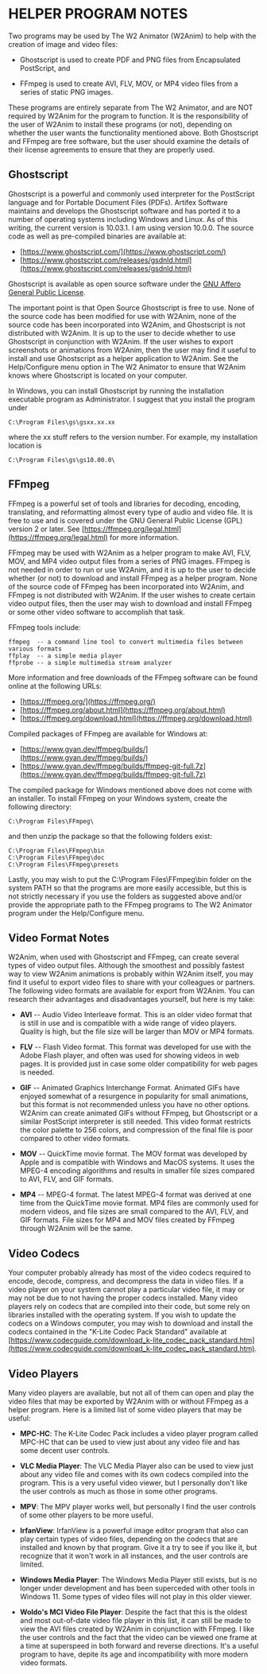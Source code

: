 # HELPER PROGRAM NOTES

Two programs may be used by The W2 Animator (W2Anim) to help with the
creation of image and video files:

- Ghostscript is used to create PDF and PNG files from Encapsulated
  PostScript, and

- FFmpeg is used to create AVI, FLV, MOV, or MP4 video files from a
  series of static PNG images.

These programs are entirely separate from The W2 Animator, and are NOT
required by W2Anim for the program to function.  It is the responsibility
of the user of W2Anim to install these programs (or not), depending on
whether the user wants the functionality mentioned above.  Both Ghostscript
and FFmpeg are free software, but the user should examine the details of
their license agreements to ensure that they are properly used.


## Ghostscript

Ghostscript is a powerful and commonly used interpreter for the PostScript
language and for Portable Document Files (PDFs). Artifex Software maintains
and develops the Ghostscript software and has ported it to a number of
operating systems including Windows and Linux.  As of this writing, the
current version is 10.03.1.  I am using version 10.0.0.  The source code
as well as pre-compiled binaries are available at:

- [https://www.ghostscript.com/](https://www.ghostscript.com/)
- [https://www.ghostscript.com/releases/gsdnld.html](https://www.ghostscript.com/releases/gsdnld.html)

Ghostscript is available as open source software under the [GNU Affero
General Public License](https://www.gnu.org/licenses/agpl-3.0.html).

The important point is that Open Source Ghostscript is free to use.
None of the source code has been modified for use with W2Anim, none of
the source code has been incorporated into W2Anim, and Ghostscript is
not distributed with W2Anim.  It is up to the user to decide whether to
use Ghostscript in conjunction with W2Anim.  If the user wishes to export
screenshots or animations from W2Anim, then the user may find it useful
to install and use Ghostscript as a helper application to W2Anim.  See the
Help/Configure menu option in The W2 Animator to ensure that W2Anim knows
where Ghostscript is located on your computer.

In Windows, you can install Ghostscript by running the installation
executable program as Administrator.  I suggest that you install the
program under
```
C:\Program Files\gs\gsxx.xx.xx
```
where the xx stuff refers to the version number.  For example, my
installation location is
```
C:\Program Files\gs\gs10.00.0\
```


## FFmpeg

FFmpeg is a powerful set of tools and libraries for decoding,
encoding, translating, and reformatting almost every type of
audio and video file.  It is free to use and is covered under
the GNU General Public License (GPL) version 2 or later.  See
[https://ffmpeg.org/legal.html](https://ffmpeg.org/legal.html) for more
information.

FFmpeg may be used with W2Anim as a helper program to make AVI, FLV, MOV,
and MP4 video output files from a series of PNG images.  FFmpeg is not
needed in order to run or use W2Anim, and it is up to the user to decide
whether (or not) to download and install FFmpeg as a helper program.
None of the source code of FFmpeg has been incorporated into W2Anim,
and FFmpeg is not distributed with W2Anim.  If the user wishes to create
certain video output files, then the user may wish to download and install
FFmpeg or some other video software to accomplish that task.

FFmpeg tools include:
```
ffmpeg  -- a command line tool to convert multimedia files between various formats
ffplay  -- a simple media player
ffprobe -- a simple multimedia stream analyzer
```

More information and free downloads of the FFmpeg software can be found
online at the following URLs:

- [https://ffmpeg.org/](https://ffmpeg.org/)
- [https://ffmpeg.org/about.html](https://ffmpeg.org/about.html)
- [https://ffmpeg.org/download.html](https://ffmpeg.org/download.html)

Compiled packages of FFmpeg are available for Windows at:

- [https://www.gyan.dev/ffmpeg/builds/](https://www.gyan.dev/ffmpeg/builds/)
- [https://www.gyan.dev/ffmpeg/builds/ffmpeg-git-full.7z](https://www.gyan.dev/ffmpeg/builds/ffmpeg-git-full.7z)

The compiled package for Windows mentioned above does not come with
an installer.  To install FFmpeg on your Windows system, create the
following directory:
```
C:\Program Files\FFmpeg\
```
and then unzip the package so that the following folders exist:
```
C:\Program Files\FFmpeg\bin
C:\Program Files\FFmpeg\doc
C:\Program Files\FFmpeg\presets
```

Lastly, you may wish to put the C:\Program Files\FFmpeg\bin folder on the
system PATH so that the programs are more easily accessible, but this is
not strictly necessary if you use the folders as suggested above and/or
provide the appropriate path to the FFmpeg programs to The W2 Animator
program under the Help/Configure menu.


## Video Format Notes

W2Anim, when used with Ghostscript and FFmpeg, can create several types
of video output files.  Although the smoothest and possibly fastest way
to view W2Anim animations is probably within W2Anim itself, you may find
it useful to export video files to share with your colleagues or partners.
The following video formats are available for export from W2Anim.  You can
research their advantages and disadvantages yourself, but here is my take:

- **AVI** -- Audio Video Interleave format.  This is an older video format
  that is still in use and is compatible with a wide range of video players.
  Quality is high, but the file size will be larger than MOV or MP4 formats.

- **FLV** -- Flash Video format. This format was developed for use with the
  Adobe Flash player, and often was used for showing videos in web pages. It
  is provided just in case some older compatibility for web pages is needed.

- **GIF** -- Animated Graphics Interchange Format. Animated GIFs have enjoyed
  somewhat of a resurgence in popularity for small animations, but this
  format is not recommended unless you have no other options.  W2Anim can
  create animated GIFs without FFmpeg, but Ghostscript or a similar
  PostScript interpreter is still needed. This video format restricts the
  color palette to 256 colors, and compression of the final file is poor
  compared to other video formats.

- **MOV** -- QuickTime movie format. The MOV format was developed by
  Apple and is compatible with Windows and MacOS systems. It uses the MPEG-4
  encoding algorithms and results in smaller file sizes compared to AVI,
  FLV, and GIF formats.

- **MP4** -- MPEG-4 format. The latest MPEG-4 format was derived at one
  time from the QuickTime movie format. MP4 files are commonly used for
  modern videos, and file sizes are small compared to the AVI, FLV, and
  GIF formats.  File sizes for MP4 and MOV files created by FFmpeg through
  W2Anim will be the same.


## Video Codecs

Your computer probably already has most of the video codecs required
to encode, decode, compress, and decompress the data in video files.
If a video player on your system cannot play a particular video file,
it may or may not be due to not having the proper codecs installed.
Many video players rely on codecs that are compiled into their code, but
some rely on libraries installed with the operating system.  If you wish
to update the codecs on a Windows computer, you may wish to download and
install the codecs contained in the "K-Lite Codec Pack Standard" available
at [https://www.codecguide.com/download_k-lite_codec_pack_standard.htm](https://www.codecguide.com/download_k-lite_codec_pack_standard.htm).


## Video Players

Many video players are available, but not all of them can open and play
the video files that may be exported by W2Anim with or without FFmpeg as
a helper program.  Here is a limited list of some video players that may
be useful:

- **MPC-HC**:  The K-Lite Codec Pack includes a video player program
  called MPC-HC that can be used to view just about any video file
  and has some decent user controls.

- **VLC Media Player**:  The VLC Media Player also can be used to view
  just about any video file and comes with its own codecs compiled into
  the program.  This is a very useful video viewer, but I personally
  don't like the user controls as much as those in some other programs.

- **MPV**:  The MPV player works well, but personally I find the user
  controls of some other players to be more useful.

- **IrfanView**:  IrfanView is a powerful image editor program that
  also can play certain types of video files, depending on the codecs
  that are installed and known by that program. Give it a try to see
  if you like it, but recognize that it won't work in all instances,
  and the user controls are limited.

- **Windows Media Player**:  The Windows Media Player still exists,
  but is no longer under development and has been superceded with
  other tools in Windows 11.  Some types of video files will not play
  in this older viewer.

- **Woldo's MCI Video File Player**:  Despite the fact that this is
  the oldest and most out-of-date video file player in this list,
  it can still be made to view the AVI files created by W2Anim in
  conjunction with FFmpeg.  I like the user controls and the fact
  that the video can be viewed one frame at a time at superspeed in
  both forward and reverse directions.  It's a useful program to have,
  depite its age and incompatibility with more modern video formats.
